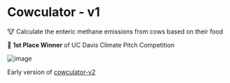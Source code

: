# Cowculator - v1

:cow: Calculate the enteric methane emissions from cows based on their food

🥇 **1st Place Winner** of UC Davis Climate Pitch Competition

![image](https://github.com/user-attachments/assets/fe617daf-f5dd-4218-a1cf-2b886d155bf6)

Early version of [cowculator-v2](https://github.com/JakeRoggenbuck/cowculator-v2)
